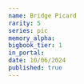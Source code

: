 ```yaml
---
name: Bridge Picard
rarity: 5
series: pic
memory_alpha:
bigbook_tier: 1
in_portal:
date: 10/06/2024
published: true
---
```



